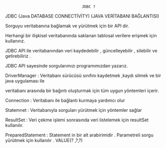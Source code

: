                                       JDBC ?

JDBC (Java DATABASE CONNECTİVİTY) (JAVA VERİTABANI BAĞLANTISI)

Sorguyu veritabanına bağlamak ve yürütmek için bir API dir.

Herhangi bir ilişkisel veritabanında saklanan tablosal verilere erişmek için kullanırız. 

JDBC API ile veritabanından veri kaydedebilir , güncelleyebilir , silebilir ve getirebiliriz . 

JDBC API sayesinde sorgularımızı programımızdan yazarız.

DriverManager : Veritabanı sürücüsü sınıfını kaydetmek ,kaydı silmek ve bir java uygulaması ile 

veritabanı arasında bir bağıntı oluşturmak için tüm uygun yöntemleri içerir.

Connection : Veritabanı ile bağlantı kurmaya yardımcı olur

Statemnet : Veritabanıyla sorguları yürütmek için yöntemler sağlar

ResultSet : Veri çekme işlemi sonrasında veri listelemek için resultSet kullanılır.

PreparedStatement : Statement in bir alt arabirimidir . Parametreli sorgu yürütmek için kullanılır .  VALUE(? ,?,?)

